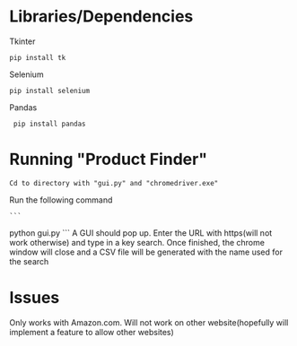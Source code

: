 # Libraries/Dependencies
  Tkinter
  
  ```
  pip install tk
  ```
  Selenium
  
  ```
  pip install selenium

  ```
  Pandas
  
  ```
   pip install pandas
  ```
# Running "Product Finder"
	Cd to directory with "gui.py" and "chromedriver.exe"
  Run the following command
	
	```
  python gui.py
	```
  A GUI should pop up. Enter the URL with https(will not work otherwise) and type in a key search.
  Once finished, the chrome window will close and a CSV file will be generated with the name used for the search
# Issues
  Only works with Amazon.com. Will not work on other website(hopefully will implement a feature to allow other websites)






